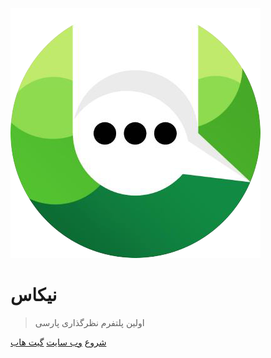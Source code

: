 ![logo](asset/img/logo.png)

# نیکاس

> اولین پلتفرم نظرگذاری پارسی

[شروع](introduction)
[وب سایت](https://www.nikasproject.ir/)
[گیت هاب](https://github.com/Nikas-Project/Server)
